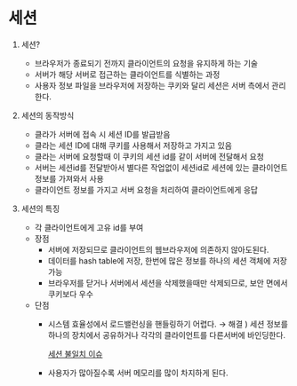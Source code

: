 # 세션

1. 세션?
    - 브라우저가 종료되기 전까지 클라이언트의 요청을 유지하게 하는 기술
    - 서버가 해당 서버로 접근하는 클라이언트를 식별하는 과정
    - 사용자 정보 파일을 브라우저에 저장하는 쿠키와 달리 세션은 서버 측에서 관리한다.

1. 세션의 동작방식
    - 클라가 서버에 접속 시 세션 ID를 발급받음
    - 클라는 세션 ID에 대해 쿠키를 사용해서 저장하고 가지고 있음
    - 클라는 서버에 요청할때 이 쿠키의 세션 id를 같이 서버에 전달해서 요청
    - 서버는 세션id를 전달받아서 별다른 작업없이 세션id로 세션에 있는 클라이언트 정보를 가져와서 사용
    - 클라이언트 정보를 가지고 서버 요청을 처리하여 클라이언트에게 응답
    
2. 세션의 특징
    - 각 클라이언트에게 고유 id를 부여
    - 장점
        - 서버에 저장되므로 클라이언트의 웹브라우저에 의존하지 않아도된다.
        - 데이터를 hash table에 저장, 한번에 많은 정보를 하나의 세션 객체에 저장가능
        - 브라우저를 닫거나 서버에서 세션을 삭제했을때만 삭제되므로, 보안 면에서 쿠키보다 우수
    - 단점
        - 시스템 효율성에서 로드밸런싱을 핸들링하기 어렵다. → 해결 ) 세션 정보를 하나의 장치에서 공유하거나 각각의 클라이언트를 다른서버에 바인딩한다.
            
            [세션 불일치 이슈](%E1%84%89%E1%85%A6%E1%84%89%E1%85%A7%E1%86%AB%20%E1%84%87%E1%85%AE%E1%86%AF%E1%84%8B%E1%85%B5%E1%86%AF%E1%84%8E%E1%85%B5%20%E1%84%8B%E1%85%B5%E1%84%89%E1%85%B2%20db7a24c7539a468bbb9ed4fd62b68b2b.md) 
            
        - 사용자가 많아질수록 서버 메모리를 많이 차지하게 된다.